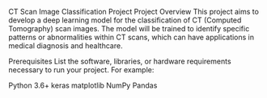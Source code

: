
CT Scan Image Classification Project
Project Overview
This project aims to develop a deep learning model for the classification of CT (Computed Tomography) scan images. The model will be trained to identify specific patterns or abnormalities within CT scans, which can have applications in medical diagnosis and healthcare.

Prerequisites
List the software, libraries, or hardware requirements necessary to run your project. For example:

Python 3.6+
keras
matplotlib
NumPy
Pandas




